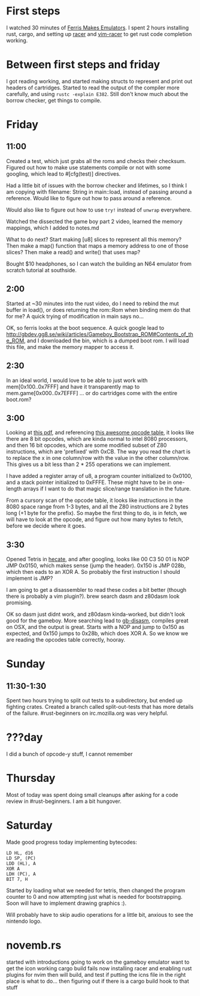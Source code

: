# First steps

  I watched 30 minutes of [Ferris Makes Emulators](https://www.youtube.com/playlist?list=PL-sXmdrqqYYcznDg4xwAJWQgNL2gRray2). I spent 2 hours installing rust, cargo, and setting up [racer](https://github.com/phildawes/racer) and [vim-racer](https://github.com/racer-rust/vim-racer) to get rust code completion working.

# Between first steps and friday

  I got reading working, and started making structs to represent and print out headers of cartridges. Started to read the output of the compiler more carefully, and using `rustc -explain E382`. Still don't know much about the borrow checker, get things to compile.

# Friday

## 11:00

 Created a test, which just grabs all the roms and checks their checksum.
 Figured out how to make use statements compile or not with some googling, which lead to #[cfg(test)] directives.

 Had a little bit of issues with the borrow checker and lifetimes, so I think I am copying with filename: String in main::load, instead of passing around a reference. Would like to figure out how to pass around a reference.

 Would also like to figure out how to use `try!` instead of `unwrap` everywhere.

 Watched the dissected the game boy part 2 video, learned the memory mappings, which I added to notes.md

  What to do next?
    Start making [u8] slices to represent all this memory?
    Then make a map() function that maps a memory address to one of those slices?
    Then make a read() and write() that uses map?

  Bought $10 headphones, so I can watch the building an N64 emulator from scratch tutorial at southside.

## 2:00

  Started at ~30 minutes into the rust video, do I need to rebind the mut buffer in load(), or does returning the rom::Rom when binding mem do that for me?
  A quick trying of modification in main says no...

  OK, so ferris looks at the boot sequence. A quick google lead to http://gbdev.gg8.se/wiki/articles/Gameboy_Bootstrap_ROM#Contents_of_the_ROM, and I downloaded the bin, which is a dumped boot rom. I will load this file, and make the memory mapper to access it.

## 2:30

  In an ideal world, I would love to be able to just work with mem[0x100..0x7FFF] and have it transparently map to mem.game[0x000..0x7EFFF] ... or do cartridges come with the entire boot.rom?

## 3:00

  Looking at [this pdf](http://www.codeslinger.co.uk/pages/projects/gameboy/files/GB.pdf), and referencing [this awesome opcode table](http://www.pastraiser.com/cpu/gameboy/gameboy_opcodes.html), it looks like there are 8 bit opcodes, which are kinda normal to intel 8080 processors, and then 16 bit opcodes, which are some modified subset of Z80 instructions, which are 'prefixed' with 0xCB. The way you read the chart is to replace the x in one column/row with the value in the other column/row. This gives us a bit less than 2 * 255 operations we can implement.

  I have added a register array of u8, a program counter initialized to 0x0100, and a stack pointer initialized to 0xFFFE. These might have to be in one-length arrays if I want to do that magic slice/range translation in the future.

  From a cursory scan of the opcode table, it looks like instructions in the 8080 space range from 1-3 bytes, and all the Z80 instructions are 2 bytes long (+1 byte for the prefix). So maybe the first thing to do, is in fetch, we will have to look at the opcode, and figure out how many bytes to fetch, before we decide where it goes.

## 3:30

  Opened Tetris in [hecate](), and after googling, looks like 00 C3 50 01 is NOP JMP 0x0150, which makes sense (jump the header). 0x150 is JMP 028b, which then eads to an XOR A. So probably the first instruction I should implement is JMP?

  I am going to get a disassembler to read these codes a bit better (though there is probably a vim plugin?). brew search dasm and z80dasm look promising.

  OK so dasm just didnt work, and z80dasm kinda-worked, but didn't look good for the gameboy. More searching lead to [gb-disasm](https://github.com/mmuszkow/gb-disasm), compiles great on OSX, and the output is great. Starts with a NOP and jump to 0x150 as expected, and 0x150 jumps to 0x28b, which does XOR A. So we know we are reading the opcodes table correctly, hooray.

# Sunday

## 11:30-1:30

Spent two hours trying to split out tests to a subdirectory, but ended up fighting crates. Created a branch called split-out-tests that has more details of the failure. #rust-beginners on irc.mozilla.org was very helpful.

# ???day

I did a bunch of opcode-y stuff, I cannot remember

# Thursday

Most of today was spent doing small cleanups after asking for a code review in #rust-beginners. I am a bit hungover.

# Saturday

Made good progress today implementing bytecodes:

    LD HL, d16
    LD SP, (PC)
    LDD (HL), A
    XOR A
    LDH (PC), A
    BIT 7, H

Started by loading what we needed for tetris, then changed the program counter to 0 and now attempting just
what is needed for bootstrapping. Soon will have to implement drawing graphics :).

Will probably have to skip audio operations for a little bit, anxious to see the nintendo logo.

# novemb.rs

started with introductions
going to work on the gameboy emulator
want to get the icon working
cargo build fails
now installing racer and enabling rust plugins for nvim
then will build, and test if putting the icns file in the right place is what to do...
then figuring out if there is a cargo build hook to that stuff

